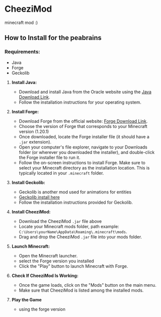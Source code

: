 # CheeziMod
minecraft mod :)
## How to Install for the peabrains

### Requirements:
- Java
- Forge
- Geckolib

1. **Install Java:**
   - Download and install Java from the Oracle website using the [Java Download Link](https://www.oracle.com/java/technologies/downloads/#jdk17-windows).
   - Follow the installation instructions for your operating system.

2. **Install Forge:**
   - Download Forge from the official website: [Forge Download Link](https://files.minecraftforge.net/net/minecraftforge/forge/?forums).
   - Choose the version of Forge that corresponds to your Minecraft version (1.20.1)
   - Once downloaded, locate the Forge installer file (it should have a `.jar` extension).
   - Open your computer's file explorer, navigate to your Downloads folder (or wherever you downloaded the installer), and double-click the Forge installer file to run it.
   - Follow the on-screen instructions to install Forge. Make sure to select your Minecraft directory as the installation location. This is typically located in your `.minecraft` folder.

3. **Install Geckolib:**
   - Geckolib is another mod used for animations for entities
   - [Geckolib install here](https://www.curseforge.com/minecraft/mc-mods/geckolib/install/4770941)
   - Follow the installation instructions provided for Geckolib.

4. **Install CheeziMod:**
   - Download the CheeziMod `.jar` file above
   - Locate your Minecraft mods folder, path example: `C:\Users\yourName\AppData\Roaming\.minecraft\mods`.
   - Drag and drop the CheeziMod `.jar` file into your mods folder.

5. **Launch Minecraft:**
   - Open the Minecraft launcher.
   - select the Forge version you installed
   - Click the "Play" button to launch Minecraft with Forge.

6. **Check If CheeziMod Is Working:**
   - Once the game loads, click on the "Mods" button on the main menu.
   - Make sure that CheeziMod is listed among the installed mods.

7. **Play the Game**
   - using the forge version
